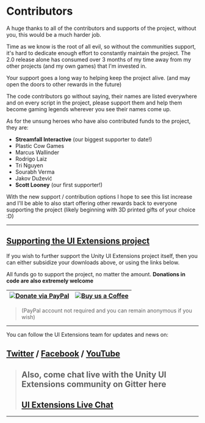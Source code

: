 # Contributors

A huge thanks to all of the contributors and supports of the project, without you, this would be a much harder job.

Time as we know is the root of all evil, so without the communities support, it's hard to dedicate enough effort to constantly maintain the project.  The 2.0 release alone has consumed over 3 months of my time away from my other projects (and my own games) that I'm invested in.

Your support goes a long way to helping keep the project alive. (and may open the doors to other rewards in the future)

The code contributors go without saying, their names are listed everywhere and on every script in the project, please support them and help them become gaming legends wherever you see their names come up.

As for the unsung heroes who have also contributed funds to the project, they are:

* **Streamfall Interactive** (our biggest supporter to date!)
* Plastic Cow Games
* Marcus Wallinder
* Rodrigo Laiz
* Tri Nguyen
* Sourabh Verma
* Jakov Dužević
* **Scott Looney** (our first supporter!)

With the new support / contribution options I hope to see this list increase and I'll be able to also start offering other rewards back to everyone supporting the project (likely beginning with 3D printed gifts of your choice :D)

-----

## [Supporting the UI Extensions project](https://www.paypal.com/cgi-bin/webscr?cmd=_s-xclick&hosted_button_id=89L8T9N6BR7LJ)

If you wish to further support the Unity UI Extensions project itself, then you can either subsidize your downloads above, or using the links below.

All funds go to support the project, no matter the amount. **Donations in code are also extremely welcome**

| [![Donate via PayPal](https://www.paypalobjects.com/webstatic/mktg/Logo/pp-logo-150px.png)](https://www.paypal.com/cgi-bin/webscr?cmd=_s-xclick&hosted_button_id=89L8T9N6BR7LJ "Donating via Paypal") | [![Buy us a Coffee](https://uploads-ssl.webflow.com/5c14e387dab576fe667689cf/5cbed8a4ae2b88347c06c923_BuyMeACoffee_blue-p-500.png)](https://ko-fi.com/uiextensions "Buy us a Coffee") |
|---|---|

> (PayPal account not required and you can remain anonymous if you wish)

-----

You can follow the UI Extensions team for updates and news on:

## [Twitter](https://twitter.com/search?q=%23unityuiextensions) / [Facebook](https://www.facebook.com/UnityUIExtensions/) / [YouTube](https://www.youtube.com/channel/UCG3gZOkmL-2rmZat4ufv28Q)

> ## Also, come chat live with the Unity UI Extensions community on Gitter here
>
> ## [UI Extensions Live Chat](https://gitter.im/Unity-UI-Extensions/Lobby)

-----
